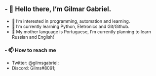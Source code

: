 ## - 👋 Hello there, I’m Gilmar Gabriel.
  - 👀 I’m interested in programming, automation and learning.
  - 🌱 I’m currently learning Python, Eletronics and Git/Github.
  - 🍒 My mother language is Portuguese, I'm currently planning to learn Russian and English!
### - 📫 How to reach me
  - Twitter:  @gilmsgabriel;
  - Discord:  Gilms#8091;




<!---
GilmsGabriel/GilmsGabriel is a ✨ special ✨ repository because its `README.md` (this file) appears on your GitHub profile.
You can click the Preview link to take a look at your changes.
--->
